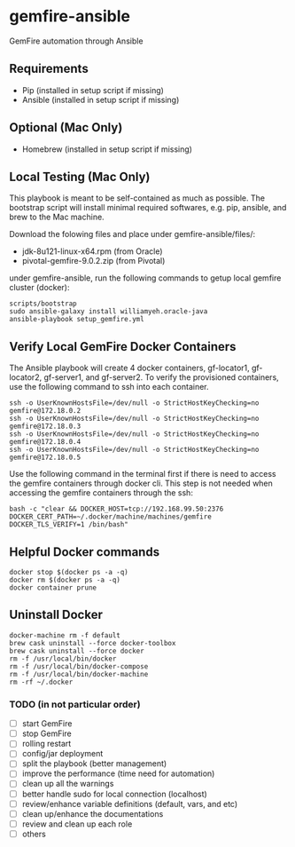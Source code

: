 # gemfire-ansible

GemFire automation through Ansible

## Requirements

* Pip (installed in setup script if missing)
* Ansible (installed in setup script if missing)

## Optional (Mac Only)

* Homebrew (installed in setup script if missing)

## Local Testing (Mac Only)

This playbook is meant to be self-contained as much as possible. The bootstrap script will install minimal required softwares, e.g. pip, ansible, and brew to the Mac machine.

Download the folowing files and place under gemfire-ansible/files/:
* jdk-8u121-linux-x64.rpm (from Oracle)
* pivotal-gemfire-9.0.2.zip (from Pivotal)

under gemfire-ansible, run the following commands to getup local gemfire cluster (docker):
```
scripts/bootstrap
sudo ansible-galaxy install williamyeh.oracle-java
ansible-playbook setup_gemfire.yml
```

## Verify Local GemFire Docker Containers

The Ansible playbook will create 4 docker containers, gf-locator1, gf-locator2, gf-server1, and gf-server2. To verify the provisioned containers, use the following command to ssh into each container.
```
ssh -o UserKnownHostsFile=/dev/null -o StrictHostKeyChecking=no gemfire@172.18.0.2
ssh -o UserKnownHostsFile=/dev/null -o StrictHostKeyChecking=no gemfire@172.18.0.3
ssh -o UserKnownHostsFile=/dev/null -o StrictHostKeyChecking=no gemfire@172.18.0.4
ssh -o UserKnownHostsFile=/dev/null -o StrictHostKeyChecking=no gemfire@172.18.0.5
```

Use the following command in the terminal first if there is need to access the gemfire containers through docker cli. This step is not needed when accessing the gemfire containers through the ssh:
```
bash -c "clear && DOCKER_HOST=tcp://192.168.99.50:2376 DOCKER_CERT_PATH=~/.docker/machine/machines/gemfire DOCKER_TLS_VERIFY=1 /bin/bash"
```

## Helpful Docker commands

```
docker stop $(docker ps -a -q)
docker rm $(docker ps -a -q)
docker container prune
```

## Uninstall Docker

```
docker-machine rm -f default
brew cask uninstall --force docker-toolbox
brew cask uninstall --force docker
rm -f /usr/local/bin/docker
rm -f /usr/local/bin/docker-compose
rm -f /usr/local/bin/docker-machine
rm -rf ~/.docker
```

### TODO (in not particular order)

- [ ] start GemFire
- [ ] stop GemFire
- [ ] rolling restart
- [ ] config/jar deployment
- [ ] split the playbook (better management)  
- [ ] improve the performance (time need for automation)
- [ ] clean up all the warnings
- [ ] better handle sudo for local connection (localhost)
- [ ] review/enhance variable definitions (default, vars, and etc)
- [ ] clean up/enhance the documentations
- [ ] review and clean up each role
- [ ] others
